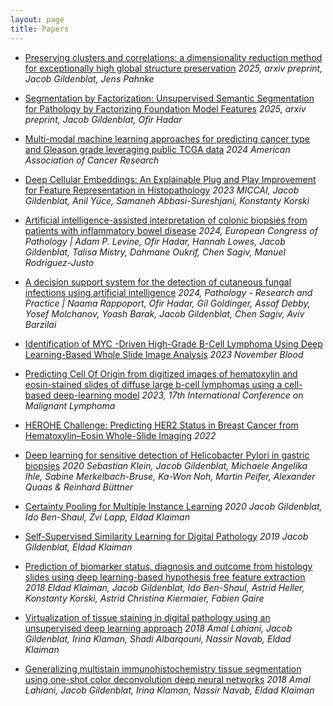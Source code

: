 ```yaml
---
layout: page
title: Papers
---
```


- [Preserving clusters and correlations: a dimensionality reduction method for exceptionally high global structure preservation](https://arxiv.org/abs/2503.07609)
 	*2025, arxiv preprint, Jacob Gildenblat, Jens Pahnke*

- [Segmentation by Factorization: Unsupervised Semantic Segmentation for Pathology by Factorizing Foundation Model Features](https://arxiv.org/abs/2409.05697)
  	*2025, arxiv preprint, Jacob Gildenblat, Ofir Hadar*

- [Multi-modal machine learning approaches for predicting cancer type and Gleason grade leveraging public TCGA data](https://www.abstractsonline.com/pp8/#!/20272/presentation/1712)
	*2024 American Association of Cancer Research*

- [Deep Cellular Embeddings: An Explainable Plug and Play Improvement for Feature Representation in Histopathology](https://link.springer.com/epdf/10.1007/978-3-031-43987-2_75?sharing_token=yxJ6M2mXl8FEoo6Lq0rSzfe4RwlQNchNByi7wbcMAY7jxNo0bliUewITgRTD3ZK5zOIKgD6offC0RWglrB0O-oy4us7z55pxC7n4LMnCki7m1PdapfqwDavHrBwuc4OtF65vUiwFCO76h-GQyVS45cr5dhxxwRJpwUHjMI-99fo%3D)
	*2023 MICCAI, Jacob Gildenblat, Anil Yüce, Samaneh Abbasi-Sureshjani, Konstanty Korski*

- [Artificial intelligence-assisted interpretation of colonic biopsies from patients with inflammatory bowel disease](https://link.springer.com/article/10.1007/s00428-024-03880-y)
  	*2024, European Congress of Pathology | Adam P. Levine, Ofir Hadar, Hannah Lowes, Jacob Gildenblat, Talisa Mistry, Dahmane Oukrif, Chen Sagiv, Manuel Rodriguez-Justo*

- [A decision support system for the detection of cutaneous fungal infections using artificial intelligence](https://www.sciencedirect.com/science/article/pii/S0344033824003911)
   	*2024, Pathology - Research and Practice | Naama Rappoport, Ofir Hadar, Gil Goldinger, Assaf Debby, Yosef Molchanov, Yoash Barak, Jacob Gildenblat, Chen Sagiv, Aviv Barzilai*
  
- [Identification of MYC -Driven High-Grade B-Cell Lymphoma Using Deep Learning-Based Whole Slide Image Analysis](https://www.researchgate.net/publication/376162120_Identification_of_MYC_-Driven_High-Grade_B-Cell_Lymphoma_Using_Deep_Learning-Based_Whole_Slide_Image_Analysis)
	*2023 November Blood*

- [Predicting Cell Of Origin from digitized images of hematoxylin and eosin-stained slides of diffuse large b-cell lymphomas using a cell-based deep-learning model](https://medically.gene.com/content/dam/pdmahub/restricted/oncology/icml-2023/ICNL-2023-poster-yuce-predicting-cell-of-origin-from-digitized-images.pdf)
	*2023, 17th International Conference on Malignant Lymphoma*
  
- [HEROHE Challenge: Predicting HER2 Status in Breast Cancer from Hematoxylin–Eosin Whole-Slide Imaging](https://www.mdpi.com/2313-433X/8/8/213)
	*2022*

- [Deep learning for sensitive detection of Helicobacter Pylori in gastric biopsies](https://bmcgastroenterol.biomedcentral.com/articles/10.1186/s12876-020-01494-7)
	*2020 Sebastian Klein, Jacob Gildenblat, Michaele Angelika Ihle, Sabine Merkelbach-Bruse, Ka-Won Noh, Martin Peifer, Alexander Quaas & Reinhard Büttner*

- [Certainty Pooling for Multiple Instance Learning](https://arxiv.org/abs/2008.10548)
	*2020 Jacob Gildenblat, Ido Ben-Shaul, Zvi Lapp, Eldad Klaiman*

- [Self-Supervised Similarity Learning for Digital Pathology](https://arxiv.org/abs/1905.08139)
	*2019 Jacob Gildenblat, Eldad Klaiman*

- [Prediction of biomarker status, diagnosis and outcome from histology slides using deep learning-based hypothesis free feature extraction](https://ascopubs.org/doi/abs/10.1200/JCO.2019.37.15_suppl.3140?af=R&)
	*2018 Eldad Klaiman, Jacob Gildenblat, Ido Ben-Shaul, Astrid Heller, Konstanty Korski, Astrid Christina Kiermaier, Fabien Gaire*

- [Virtualization of tissue staining in digital pathology using an unsupervised deep learning approach](https://arxiv.org/abs/1810.06415)
	*2018 Amal Lahiani, Jacob Gildenblat, Irina Klaman, Shadi Albarqouni, Nassir Navab, Eldad Klaiman*

- [Generalizing multistain immunohistochemistry tissue segmentation using one-shot color deconvolution deep neural networks](https://arxiv.org/abs/1805.06958)
	*2018 Amal Lahiani, Jacob Gildenblat, Irina Klaman, Nassir Navab, Eldad Klaiman*
